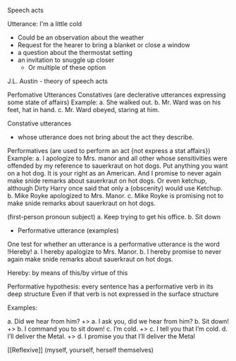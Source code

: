 Speech acts

Utterance: I'm a little cold
- Could be an observation about the weather
- Request for the hearer to bring a blanket or close a window
- a question about the thermostat setting
- an invitation to snuggle up closer
	- Or multiple of these option

J.L. Austin - theory of speech acts


Perfomative Utterances
	Constatives (are declerative utterances expressing some state of affairs)
	Example: 
	a. She walked out.
	b. Mr. Ward was on his feet, hat in hand.
	c. Mr. Ward obeyed, staring at him.

Constative utterances
- whose utterance does not bring about the act they describe.


Performatives (are used to perform an act {not express a stat affairs})
	Example:
	a. I apologize to Mrs. manor and all other whose sensitivities were offended by my reference to sauerkraut on hot dogs. Put anything you want on a hot dog. It is your right as an American. And I promise to never again make snide remarks about sauerkraut on hot dogs. Or even ketchup, although Dirty Harry once said that only a (obscenity) would use Ketchup.
	b. Mike Royke apologized to Mrs. Manor.
	c. Mike Royke is promising not to make snide remarks about sauerkraut on hot dogs.

(first-person pronoun subject)
a. Keep trying to get his office. 
b. Sit down
- Performative utterance (examples)


  
One test for whether an utterance is a performative utterance is the word !Hereby!
a. I hereby apalogize to Mrs. Manor.
b. I hereby promise to never again make snide remarks about sauerkraut on hot dogs.

Hereby: by means of this/by virtue of this


Performative hypothesis: every sentence has a performative verb in its deep structure
Even if that verb is not expressed in the surface structure

Examples:

a. Did we hear from him?  +> a. I ask you, did we hear from him? 
b. Sit down! +>  b. I command you to sit down! 
c. I’m cold.  +> c. I tell you that I’m cold. 
d. I’ll deliver the Metal. +> d. I promise you that I’ll deliver the Metal

[[Reflexive]] (myself, yourself, herself themselves)



